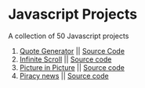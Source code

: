 # Javascript Projects
 A collection of 50 Javascript projects 

1. [Quote Generator](https://cosmicqbit.github.io/quote-generator) || [Source Code](/quote-generator)
2. [Infinite Scroll](https://cosmicqbit.github.io/infinite-scroll) || [Source code](/infinite-scroll)
3. [Picture in Picture](https://cosmicqbit.github.io/picture-in-picture) || [Source code](/picture-in-picture)
4. [Piracy news](https://cosmicqbit.github.io/piracy-news) || [Source code](/piracy-news) 
